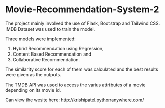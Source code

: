 # Movie-Recommendation-System-2
The project mainly involved the use of Flask, Bootstrap and Tailwind CSS. IMDB Dataset was used to train the model.

Three models were implemented:
1. Hybrid Recommendation using Regression, 
2. Content Based Recommendation and 
3. Collaborative Recommendation. 

The similarity score for each of them was calculated and the best results were given as the outputs.

The TMDB API was used to access the varius attributes of a movie depending on its movie id.

Can view the wesite here: http://krishipatel.pythonanywhere.com/
